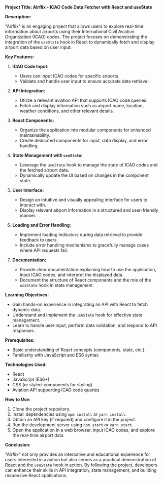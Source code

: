 **Project Title: Airflix - ICAO Code Data Fetcher with React and useState**

**Description:**

"Airflix" is an engaging project that allows users to explore real-time information about airports using their International Civil Aviation Organization (ICAO) codes. The project focuses on demonstrating the integration of the `useState` hook in React to dynamically fetch and display airport data based on user input.

**Key Features:**

1. **ICAO Code Input:**
   - Users can input ICAO codes for specific airports.
   - Validate and handle user input to ensure accurate data retrieval.

2. **API Integration:**
   - Utilize a relevant aviation API that supports ICAO code queries.
   - Fetch and display information such as airport name, location, weather conditions, and other relevant details.

3. **React Components:**
   - Organize the application into modular components for enhanced maintainability.
   - Create dedicated components for input, data display, and error handling.

4. **State Management with `useState`:**
   - Leverage the `useState` hook to manage the state of ICAO codes and the fetched airport data.
   - Dynamically update the UI based on changes in the component state.

5. **User Interface:**
   - Design an intuitive and visually appealing interface for users to interact with.
   - Display relevant airport information in a structured and user-friendly manner.

6. **Loading and Error Handling:**
   - Implement loading indicators during data retrieval to provide feedback to users.
   - Include error handling mechanisms to gracefully manage cases where API requests fail.

7. **Documentation:**
   - Provide clear documentation explaining how to use the application, input ICAO codes, and interpret the displayed data.
   - Document the structure of React components and the role of the `useState` hook in state management.

**Learning Objectives:**

- Gain hands-on experience in integrating an API with React to fetch dynamic data.
- Understand and implement the `useState` hook for effective state management.
- Learn to handle user input, perform data validation, and respond to API responses.

**Prerequisites:**

- Basic understanding of React concepts (components, state, etc.).
- Familiarity with JavaScript and ES6 syntax.

**Technologies Used:**

- React
- JavaScript (ES6+)
- CSS (or styled-components for styling)
- Aviation API supporting ICAO code queries

**How to Use:**

1. Clone the project repository.
2. Install dependencies using `npm install` or `yarn install`.
3. Obtain an API key (if required) and configure it in the project.
4. Run the development server using `npm start` or `yarn start`.
5. Open the application in a web browser, input ICAO codes, and explore the real-time airport data.

**Conclusion:**

"Airflix" not only provides an interactive and educational experience for users interested in aviation but also serves as a practical demonstration of React and the `useState` hook in action. By following the project, developers can enhance their skills in API integration, state management, and building responsive React applications.
